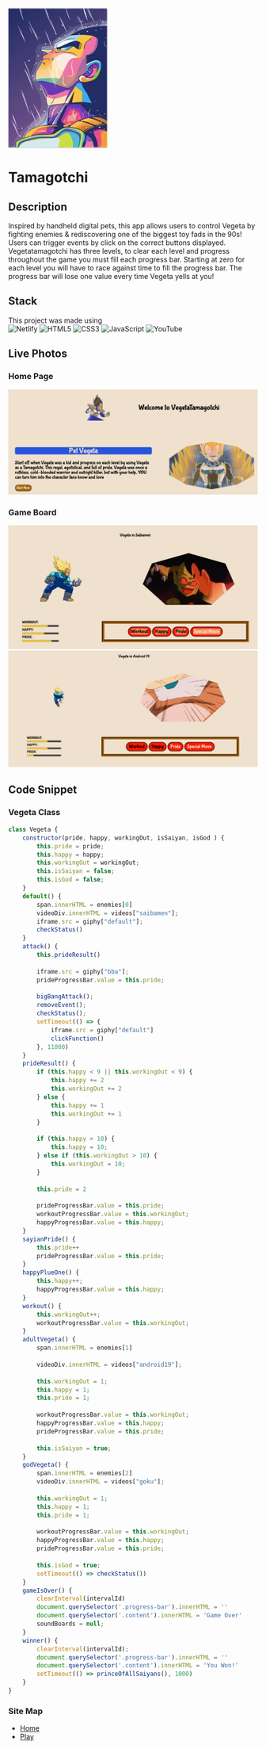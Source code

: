 ![](img/vegetarain.jpg)
# Tamagotchi

## Description

Inspired by handheld digital pets, this app allows users to control Vegeta by fighting enemies & rediscovering one of the biggest toy fads in the 90s! Users can trigger events by click on the correct buttons displayed. Vegetatamagotchi has three levels, to clear each level and progress throughout the game you must fill each progress bar. Starting at zero for each level you will have to race against time to fill the progress bar. The progress bar will lose one value every time Vegeta yells at you!

## Stack 
This project was made using\
![Netlify](https://img.shields.io/badge/netlify-%23000000.svg?style=for-the-badge&logo=netlify&logoColor=#00C7B7)
![HTML5](https://img.shields.io/badge/html5-%23E34F26.svg?style=for-the-badge&logo=html5&logoColor=white)
![CSS3](https://img.shields.io/badge/css3-%231572B6.svg?style=for-the-badge&logo=css3&logoColor=white)
![JavaScript](https://img.shields.io/badge/javascript-%23323330.svg?style=for-the-badge&logo=javascript&logoColor=%23F7DF1E)
![YouTube](https://img.shields.io/badge/YouTube-FF0000?style=for-the-badge&logo=youtube&logoColor=white)

## Live Photos

### Home Page
![Hero](img/home-page.png)

### Game Board
![Game](img/rd-one.png)
![Game](img/rd-two.png)

## Code Snippet

### Vegeta Class
```js
class Vegeta {
    constructor(pride, happy, workingOut, isSaiyan, isGod ) {
        this.pride = pride;
        this.happy = happy;
        this.workingOut = workingOut;
        this.isSaiyan = false;
        this.isGod = false;
    }
    default() {
        span.innerHTML = enemies[0]
        videoDiv.innerHTML = videos["saibamen"];
        iframe.src = giphy["default"];
        checkStatus()
    }
    attack() {
        this.prideResult()

        iframe.src = giphy["bba"];
        prideProgressBar.value = this.pride;

        bigBangAttack();
        removeEvent();
        checkStatus();
        setTimeout(() => {
            iframe.src = giphy["default"]
            clickFunction()
        }, 11000)
    }
    prideResult() {
        if (this.happy < 9 || this.workingOut < 9) {
            this.happy += 2
            this.workingOut += 2
        } else {
            this.happy += 1
            this.workingOut += 1
        }

        if (this.happy > 10) {
            this.happy = 10;
        } else if (this.workingOut > 10) {
            this.workingOut = 10;
        }

        this.pride = 2

        prideProgressBar.value = this.pride;
        workoutProgressBar.value = this.workingOut;
        happyProgressBar.value = this.happy;
    }
    sayianPride() {
        this.pride++
        prideProgressBar.value = this.pride;
    }
    happyPlueOne() {
        this.happy++;
        happyProgressBar.value = this.happy;
    }
    workout() {
        this.workingOut++;
        workoutProgressBar.value = this.workingOut;
    }
    adultVegeta() {
        span.innerHTML = enemies[1]

        videoDiv.innerHTML = videos["android19"];

        this.workingOut = 1;
        this.happy = 1;
        this.pride = 1;

        workoutProgressBar.value = this.workingOut;
        happyProgressBar.value = this.happy;
        prideProgressBar.value = this.pride;

        this.isSaiyan = true;
    }
    godVegeta() {
        span.innerHTML = enemies[2]
        videoDiv.innerHTML = videos["goku"];

        this.workingOut = 1;
        this.happy = 1;
        this.pride = 1;

        workoutProgressBar.value = this.workingOut;
        happyProgressBar.value = this.happy;
        prideProgressBar.value = this.pride;

        this.isGod = true;
        setTimeout(() => checkStatus())
    }
    gameIsOver() {
        clearInterval(intervalId)
        document.querySelector('.progress-bar').innerHTML = ''
        document.querySelector('.content').innerHTML = 'Game Over'
        soundBoards = null;
    }
    winner() {
        clearInterval(intervalId);
        document.querySelector('.progress-bar').innerHTML = ''
        document.querySelector('.content').innerHTML = 'You Won!'
        setTimeout(() => princeOfAllSaiyans(), 1000)
    }
}
```
### Site Map
* [Home](https://vegetatamagotchi.netlify.app/)
* [Play](https://vegetatamagotchi.netlify.app/project2.0.html#board)
